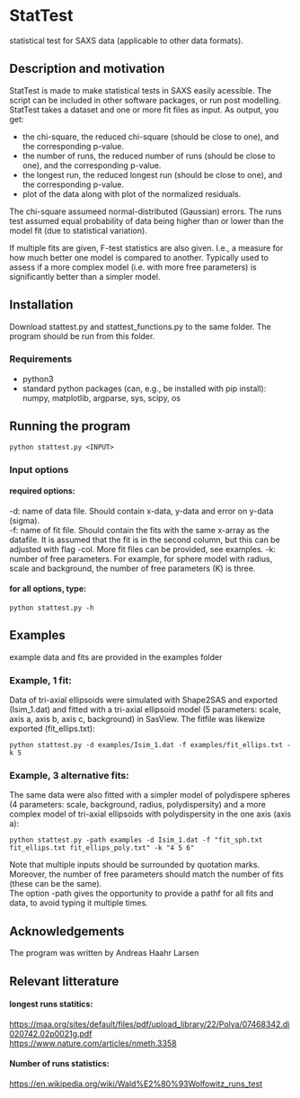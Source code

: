 # StatTest
statistical test for SAXS data (applicable to other data formats). 

## Description and motivation
StatTest is made to make statistical tests in SAXS easily acessible. The script can be included in other software packages, or run post modelling.   
StatTest takes a dataset and one or more fit files as input. As output, you get:
- the chi-square, the reduced chi-square (should be close to one), and the corresponding p-value.    
- the number of runs, the reduced number of runs (should be close to one), and the corresponding p-value.
- the longest run, the reduced longest run (should be close to one), and the corresponding p-value.
- plot of the data along with plot of the normalized residuals.

The chi-square assumeed normal-distributed (Gaussian) errors. The runs test assumed equal probability of data being higher than or lower than the model fit (due to statistical variation).   

If multiple fits are given, F-test statistics are also given. I.e., a measure for how much better one model is compared to another. Typically used to assess if a more complex model (i.e. with more free parameters) is significantly better than a simpler model.

## Installation
Download stattest.py and stattest_functions.py to the same folder. The program should be run from this folder.

### Requirements
- python3
- standard python packages (can, e.g., be installed with pip install): numpy, matplotlib, argparse, sys, scipy, os

## Running the program

```
python stattest.py <INPUT>
```

### Input options

#### required options:    
-d: name of data file. Should contain x-data, y-data and error on y-data (sigma).    
-f: name of fit file. Should contain the fits with the same x-array as the datafile. It is assumed that the fit is in the second column, but this can be adjusted with flag -col. More fit files can be provided, see examples. 
-k: number of free parameters. For example, for sphere model with radius, scale and background, the number of free parameters (K) is three.    

#### for all options, type:
```
python stattest.py -h
```

## Examples
example data and fits are provided in the examples folder    

### Example, 1 fit: 
Data of tri-axial ellipsoids were simulated with Shape2SAS and exported (Isim_1.dat) and fitted with a tri-axial ellipsoid model (5 parameters: scale, axis a, axis b, axis c, background) in SasView. The fitfile was likewize exported (fit_ellips.txt):    
```
python stattest.py -d examples/Isim_1.dat -f examples/fit_ellips.txt -k 5
```

### Example, 3 alternative fits: 
The same data were also fitted with a simpler model of polydispere spheres (4 parameters: scale, background, radius, polydispersity) and a more complex model of tri-axial ellipsoids with polydispersity in the one axis (axis a):    
```
python stattest.py -path examples -d Isim_1.dat -f "fit_sph.txt fit_ellips.txt fit_ellips_poly.txt" -k "4 5 6"
```
Note that multiple inputs should be surrounded by quotation marks. Moreover, the number of free parameters should match the number of fits (these can be the same).   
The option -path gives the opportunity to provide a pathf for all fits and data, to avoid typing it multiple times.    

## Acknowledgements
The program was written by Andreas Haahr Larsen    

## Relevant litterature
#### longest runs statitics:    
https://maa.org/sites/default/files/pdf/upload_library/22/Polya/07468342.di020742.02p0021g.pdf    
https://www.nature.com/articles/nmeth.3358    

#### Number of runs statistics:    
https://en.wikipedia.org/wiki/Wald%E2%80%93Wolfowitz_runs_test    
